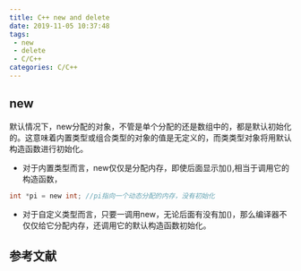 ```yaml
---
title: C++ new and delete
date: 2019-11-05 10:37:48
tags:
 - new
 - delete
 - C/C++
categories: C/C++
---
```


## new
默认情况下，new分配的对象，不管是单个分配的还是数组中的，都是默认初始化的。这意味着内置类型或组合类型的对象的值是无定义的，而类类型对象将用默认构造函数进行初始化。
- 对于内置类型而言，new仅仅是分配内存，即使后面显示加(),相当于调用它的构造函数，
```c
int *pi = new int; //pi指向一个动态分配的内存，没有初始化
```
- 对于自定义类型而言，只要一调用new，无论后面有没有加()，那么编译器不仅仅给它分配内存，还调用它的默认构造函数初始化。




## 参考文献

